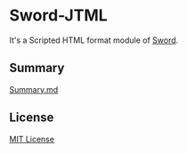 # Sword-JTML
It's a Scripted HTML format module of [Sword]().

## Summary
[Summary.md](SUMMARY.md)

## License
[MIT License](LICENSE)